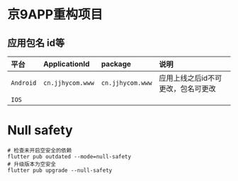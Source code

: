 # 京9APP重构项目

## 应用包名 id等
| 平台      | ApplicationId    | package          | 说明                               |
| :-------- | :--------------- | :--------------- | :--------------------------------- |
| `Android` | `cn.jjhycom.www` | `cn.jjhycom.www` | 应用上线之后id不可更改，包名可更改 |
| `IOS`     |                  |                  |                                    |

# Null safety
```shell
# 检查未开启空安全的依赖
flutter pub outdated --mode=null-safety
# 升级版本为空安全 
flutter pub upgrade --null-safety
```